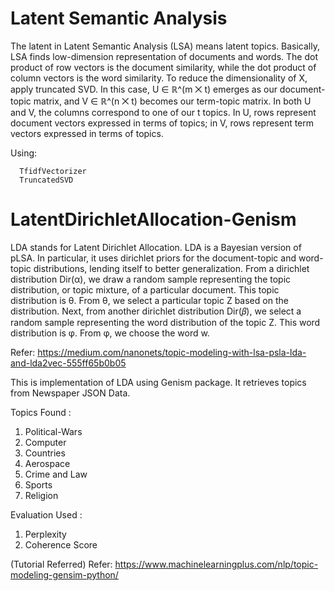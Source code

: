 # Latent Semantic Analysis


The latent in Latent Semantic Analysis (LSA) means latent topics. 
Basically, LSA finds low-dimension representation of documents and words.
The dot product of row vectors is the document similarity, while the dot product of column vectors is the word similarity.
To reduce the dimensionality of X, apply truncated SVD. 
In this case, U ∈ ℝ^(m ⨉ t) emerges as our document-topic matrix, and V ∈ ℝ^(n ⨉ t) becomes our term-topic matrix. In both U and V, the columns correspond to one of our t topics. In U, rows represent document vectors expressed in terms of topics; in V, rows represent term vectors expressed in terms of topics.


Using:

      TfidfVectorizer
      TruncatedSVD

# LatentDirichletAllocation-Genism

LDA stands for Latent Dirichlet Allocation. LDA is a Bayesian version of pLSA. In particular, it uses dirichlet priors for the document-topic and word-topic distributions, lending itself to better generalization.
From a dirichlet distribution Dir(α), we draw a random sample representing the topic distribution, or topic mixture, of a particular document. This topic distribution is θ. From θ, we select a particular topic Z based on the distribution.
Next, from another dirichlet distribution Dir(𝛽), we select a random sample representing the word distribution of the topic Z. This word distribution is φ. From φ, we choose the word w.



Refer: https://medium.com/nanonets/topic-modeling-with-lsa-psla-lda-and-lda2vec-555ff65b0b05


This is implementation of LDA using Genism package. It retrieves topics from Newspaper JSON Data.

Topics Found :

1) Political-Wars 
2) Computer 
3) Countries 
4) Aerospace 
5) Crime and Law  
6) Sports 
7) Religion 

Evaluation Used :

1) Perplexity
2) Coherence Score

(Tutorial Referred) Refer: https://www.machinelearningplus.com/nlp/topic-modeling-gensim-python/
